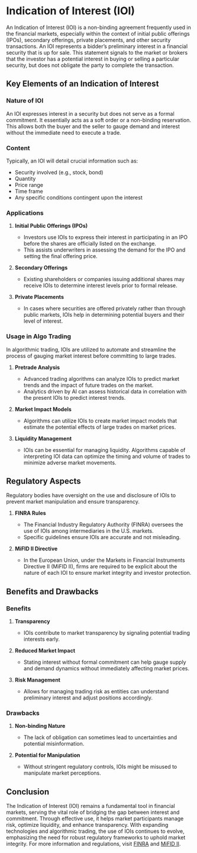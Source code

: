 # Indication of Interest (IOI)

An Indication of Interest (IOI) is a non-binding agreement frequently used in the financial markets, especially within the context of initial public offerings (IPOs), secondary offerings, private placements, and other security transactions. An IOI represents a bidder’s preliminary interest in a financial security that is up for sale. This statement signals to the market or brokers that the investor has a potential interest in buying or selling a particular security, but does not obligate the party to complete the transaction.

## Key Elements of an Indication of Interest

### Nature of IOI

An IOI expresses interest in a security but does not serve as a formal commitment. It essentially acts as a soft order or a non-binding reservation. This allows both the buyer and the seller to gauge demand and interest without the immediate need to execute a trade.

### Content

Typically, an IOI will detail crucial information such as:
- Security involved (e.g., stock, bond)
- Quantity
- Price range
- Time frame
- Any specific conditions contingent upon the interest

### Applications

1. **Initial Public Offerings (IPOs)**
    - Investors use IOIs to express their interest in participating in an IPO before the shares are officially listed on the exchange.
    - This assists underwriters in assessing the demand for the IPO and setting the final offering price.

2. **Secondary Offerings**
    - Existing shareholders or companies issuing additional shares may receive IOIs to determine interest levels prior to formal release.

3. **Private Placements**
    - In cases where securities are offered privately rather than through public markets, IOIs help in determining potential buyers and their level of interest.

### Usage in Algo Trading

In algorithmic trading, IOIs are utilized to automate and streamline the process of gauging market interest before committing to large trades.

1. **Pretrade Analysis**
    - Advanced trading algorithms can analyze IOIs to predict market trends and the impact of future trades on the market.
    - Analytics driven by AI can assess historical data in correlation with the present IOIs to predict interest trends.

2. **Market Impact Models**
    - Algorithms can utilize IOIs to create market impact models that estimate the potential effects of large trades on market prices.

3. **Liquidity Management**
    - IOIs can be essential for managing liquidity. Algorithms capable of interpreting IOI data can optimize the timing and volume of trades to minimize adverse market movements.

## Regulatory Aspects

Regulatory bodies have oversight on the use and disclosure of IOIs to prevent market manipulation and ensure transparency.

1. **FINRA Rules**
    - The Financial Industry Regulatory Authority (FINRA) oversees the use of IOIs among intermediaries in the U.S. markets.
    - Specific guidelines ensure IOIs are accurate and not misleading.

2. **MiFID II Directive**
    - In the European Union, under the Markets in Financial Instruments Directive II (MiFID II), firms are required to be explicit about the nature of each IOI to ensure market integrity and investor protection.

## Benefits and Drawbacks

### Benefits

1. **Transparency**
    - IOIs contribute to market transparency by signaling potential trading interests early.

2. **Reduced Market Impact**
    - Stating interest without formal commitment can help gauge supply and demand dynamics without immediately affecting market prices.

3. **Risk Management**
    - Allows for managing trading risk as entities can understand preliminary interest and adjust positions accordingly.

### Drawbacks

1. **Non-binding Nature**
    - The lack of obligation can sometimes lead to uncertainties and potential misinformation.

2. **Potential for Manipulation**
    - Without stringent regulatory controls, IOIs might be misused to manipulate market perceptions.

## Conclusion

The Indication of Interest (IOI) remains a fundamental tool in financial markets, serving the vital role of bridging the gap between interest and commitment. Through effective use, it helps market participants manage risk, optimize liquidity, and enhance transparency. With expanding technologies and algorithmic trading, the use of IOIs continues to evolve, emphasizing the need for robust regulatory frameworks to uphold market integrity. For more information and regulations, visit [FINRA](https://www.finra.org/) and [MiFID II](https://ec.europa.eu/info/business-economy-euro/banking-and-finance/financial-markets/securities-markets/mifid-ii_en).